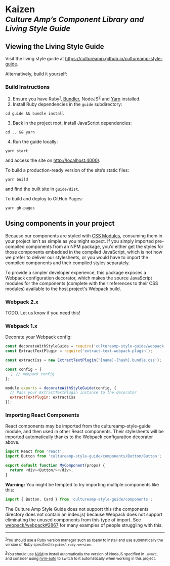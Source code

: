 # Kaizen<br><sub>*Culture Amp’s Component Library and Living Style Guide*</sub>

## Viewing the Living Style Guide

Visit the living style guide at <https://cultureamp.github.io/cultureamp-style-guide>.

Alternatively, build it yourself:

### Build Instructions

1.  Ensure you have Ruby<sup id="fn1">[1](#ruby)</sup>, [Bundler][bundler], NodeJS<sup id="fn2">[2](#nodejs)</sup> and [Yarn][yarn] installed.
2.  Install Ruby dependencies in the `guide` subdirectory:
```
cd guide && bundle install
```
3.  Back in the project root, install JavaScript dependencies:
```
cd .. && yarn
```
4.  Run the guide locally:
```
yarn start
```
and access the site on <http://localhost:4000/>.

  To build a production-ready version of the site’s static files:
```
yarn build
```
and find the built site in `guide/dist`.

  To build and deploy to GitHub Pages:
```
yarn gh-pages
```

## Using components in your project

Because our components are styled with [CSS Modules][css-modules], consuming them in your project isn’t as simple as you might expect. If you simply imported pre-compiled components from an NPM package, you’d either get the styles for those components embedded in the compiled JavaScript, which is not how we prefer to deliver our stylesheets, or you would have to import the compiled components and their compiled styles separately.

To provide a simpler developer experience, this package exposes a Webpack configuration decorator, which makes the source JavaScript modules for the components (complete with their references to their CSS modules) available to the host project's Webpack build.

### Webpack 2.x

TODO. Let us know if you need this!

### Webpack 1.x

Decorate your Webpack config:

```js
const decorateWithStyleGuide = require('cultureamp-style-guide/webpack');
const ExtractTextPlugin = require('extract-text-webpack-plugin');

const extractCss = new ExtractTextPlugin('[name]-[hash].bundle.css');

const config = {
  ⋮ // Webpack config
};

module.exports = decorateWithStyleGuide(config, {
  // Pass your ExtractTextPlugin instance to the decorator
  extractTextPlugin: extractCss
});
```

### Importing React Components

React components may be imported from the cultureamp-style-guide module, and
then used in other React components. Their stylesheets will be imported
automatically thanks to the Webpack configuration decorator above.

```js
import React from 'react';
import Button from 'cultureamp-style-guide/components/Button/Button';

export default function MyComponent(props) {
  return <div><Button/></div>;
}
```

**Warning:** You might be tempted to try importing multiple components like this:

```js
import { Button, Card } from 'cultureamp-style-guide/components';
```

The Culture Amp Style Guide does not support this (the components directory does
not contain an index.js) because Webpack does not support eliminating the unused
components from this type of import. See
[webpack/webpack#2867](https://github.com/webpack/webpack/issues/2867) for
many examples of people struggling with this.

---

<small><sup id="ruby">[1](#fn1)</sup>You should use a Ruby version manager such as [rbenv][rbenv] to install and use automatically the version of Ruby specified in `guide/.ruby-version`.</small>

<small><sup id="nodejs">[2](#fn2)</sup>You should use [NVM][nvm] to install automatically the version of NodeJS specified in `.nvmrc`, and consider using [nvm-auto][nvm-auto] to switch to it automatically when working in this project.</small>

[bundler]: https://bundler.io/
[css-modules]: https://github.com/css-modules/css-modules
[nvm]: http://nvm.sh/
[nvm-auto]: https://github.com/jsdf/nvm_auto
[rbenv]: https://github.com/rbenv/rbenv
[yarn]: https://yarnpkg.com/

